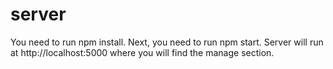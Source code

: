 # server

You need to run npm install. Next, you need to run npm start.
Server will run at http://localhost:5000 where you will find the manage section.

